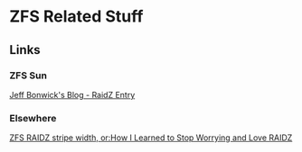 # ZFS Related Stuff
## Links
### ZFS Sun
[Jeff Bonwick's Blog - RaidZ Entry](https://blogs.oracle.com/bonwick/entry/raid_z)
### Elsewhere
[ZFS RAIDZ stripe width, or:How I Learned to Stop Worrying and Love RAIDZ](http://blog.delphix.com/matt/2014/06/06/zfs-stripe-width/)
